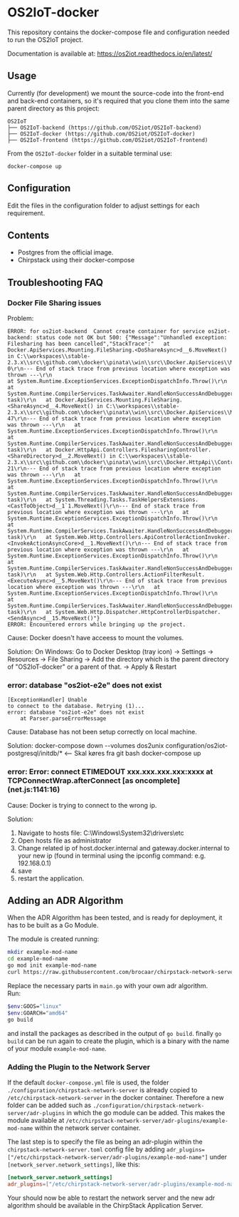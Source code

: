 # OS2IoT-docker

This repository contains the docker-compose file and configuration needed to run the OS2IoT project.

Documentation is available at: https://os2iot.readthedocs.io/en/latest/

## Usage

Currently (for development) we mount the source-code into the front-end and back-end containers, so it's required that you clone them into the same parent directory as this project:

```
OS2IoT
├── OS2IoT-backend (https://github.com/OS2iot/OS2IoT-backend)
├── OS2IoT-docker (https://github.com/OS2iot/OS2IoT-docker)
├── OS2IoT-frontend (https://github.com/OS2iot/OS2IoT-frontend)
```

From the `OS2IoT-docker` folder in a suitable terminal use:

```
docker-compose up
```

## Configuration

Edit the files in the configuration folder to adjust settings for each requirement.

## Contents

- Postgres from the official image.
- Chirpstack using their docker-compose

## Troubleshooting FAQ

### Docker File Sharing issues

Problem:

```
ERROR: for os2iot-backend  Cannot create container for service os2iot-backend: status code not OK but 500: {"Message":"Unhandled exception: Filesharing has been cancelled","StackTrace":"   at Docker.ApiServices.Mounting.FileSharing.<DoShareAsync>d__6.MoveNext() in C:\\workspaces\\stable-2.3.x\\src\\github.com\\docker\\pinata\\win\\src\\Docker.ApiServices\\Mounting\\FileSharing.cs:line 0\r\n--- End of stack trace from previous location where exception was thrown ---\r\n
at System.Runtime.ExceptionServices.ExceptionDispatchInfo.Throw()\r\n   at System.Runtime.CompilerServices.TaskAwaiter.HandleNonSuccessAndDebuggerNotification(Task task)\r\n   at Docker.ApiServices.Mounting.FileSharing.<ShareAsync>d__4.MoveNext() in C:\\workspaces\\stable-2.3.x\\src\\github.com\\docker\\pinata\\win\\src\\Docker.ApiServices\\Mounting\\FileSharing.cs:line 47\r\n--- End of stack trace from previous location where exception was thrown ---\r\n   at System.Runtime.ExceptionServices.ExceptionDispatchInfo.Throw()\r\n   at System.Runtime.CompilerServices.TaskAwaiter.HandleNonSuccessAndDebuggerNotification(Task task)\r\n   at Docker.HttpApi.Controllers.FilesharingController.<ShareDirectory>d__2.MoveNext() in C:\\workspaces\\stable-2.3.x\\src\\github.com\\docker\\pinata\\win\\src\\Docker.HttpApi\\Controllers\\FilesharingController.cs:line 21\r\n--- End of stack trace from previous location where exception was thrown ---\r\n   at System.Runtime.ExceptionServices.ExceptionDispatchInfo.Throw()\r\n   at System.Runtime.CompilerServices.TaskAwaiter.HandleNonSuccessAndDebuggerNotification(Task task)\r\n   at System.Threading.Tasks.TaskHelpersExtensions.<CastToObject>d__1`1.MoveNext()\r\n--- End of stack trace from previous location where exception was thrown ---\r\n   at System.Runtime.ExceptionServices.ExceptionDispatchInfo.Throw()\r\n   at System.Runtime.CompilerServices.TaskAwaiter.HandleNonSuccessAndDebuggerNotification(Task task)\r\n   at System.Web.Http.Controllers.ApiControllerActionInvoker.<InvokeActionAsyncCore>d__1.MoveNext()\r\n--- End of stack trace from previous location where exception was thrown ---\r\n   at System.Runtime.ExceptionServices.ExceptionDispatchInfo.Throw()\r\n   at System.Runtime.CompilerServices.TaskAwaiter.HandleNonSuccessAndDebuggerNotification(Task task)\r\n   at System.Web.Http.Controllers.ActionFilterResult.<ExecuteAsync>d__5.MoveNext()\r\n--- End of stack trace from previous location where exception was thrown ---\r\n   at System.Runtime.ExceptionServices.ExceptionDispatchInfo.Throw()\r\n   at System.Runtime.CompilerServices.TaskAwaiter.HandleNonSuccessAndDebuggerNotification(Task task)\r\n   at System.Web.Http.Dispatcher.HttpControllerDispatcher.<SendAsync>d__15.MoveNext()"}
ERROR: Encountered errors while bringing up the project.
```

Cause:
Docker doesn't have acceess to mount the volumes.

Solution:
On Windows: Go to Docker Desktop (tray icon) -> Settings -> Resources -> File Sharing -> Add the directory which is the parent directory of "OS2IoT-docker" or a parent of that. -> Apply & Restart

### error: database "os2iot-e2e" does not exist

```
[ExceptionHandler] Unable
to connect to the database. Retrying (1)...
error: database "os2iot-e2e" does not exist
    at Parser.parseErrorMessage
```

Cause:
Database has not been setup correctly on local machine.

Solution:
docker-compose down --volumes
dos2unix configuration/os2iot-postgresql/initdb/\* <-- Skal køres fra git bash
docker-compose up

### error: Error: connect ETIMEDOUT xxx.xxx.xxx.xxx:xxxx at TCPConnectWrap.afterConnect [as oncomplete] (net.js:1141:16)

Cause:
Docker is trying to connect to the wrong ip.

Solution:
1. Navigate to hosts file: C:\Windows\System32\drivers\etc
2. Open hosts file as administrator
3. Change related ip of host.docker.internal and gateway.docker.internal to your new ip (found in terminal using the ipconfig command: e.g. 192.168.0.1)
4. save
5. restart the application.

## Adding an ADR Algorithm
When the ADR Algorithm has been tested, and is ready for deployment, it has to be built as a Go Module.

The module is created running:
```bash
mkdir example-mod-name
cd example-mod-name
go mod init example-mod-name
curl https://raw.githubusercontent.com/brocaar/chirpstack-network-server/master/examples/adr-plugin/main.go -o main.go
```
Replace the necessary parts in `main.go` with your own adr algorithm.   
Run:
```bash
$env:GOOS="linux"
$env:GOARCH="amd64"
go build
```
and install the packages as described in the output of `go build`.
finally `go build` can be run again to create the plugin, which is a binary with the name of your module `example-mod-name`.

### Adding the Plugin to the Network Server
If the default `docker-compose.yml` file is used, the folder `./configuration/chirpstack-network-server` is already copied to `/etc/chirpstack-network-server` in the docker container.
Therefore a new folder can be added such as `./configuration/chirpstack-network-server/adr-plugins` in which the go module can be added.
This makes the module available at `/etc/chirpstack-network-server/adr-plugins/example-mod-name` within the network server container.

The last step is to specify the file as being an adr-plugin within the `chirpstack-network-server.toml` config file by adding `adr_plugins=["/etc/chirpstack-network-server/adr-plugins/example-mod-name"]` under `[network_server.network_settings]`, like this:
```toml
[network_server.network_settings]
adr_plugins=["/etc/chirpstack-network-server/adr-plugins/example-mod-name"]
```

Your should now be able to restart the network server and the new adr algorithm should be available in the ChirpStack Application Server.